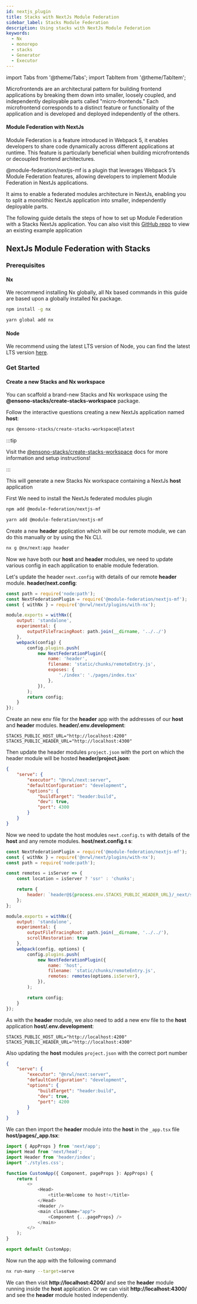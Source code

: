 ```yaml
---
id: nextjs_plugin
title: Stacks with NextJs Module Federation
sidebar_label: Stacks Module Federation
description: Using stacks with NextJs Module Federation
keywords:
  - Nx
  - monorepo
  - stacks
  - Generator
  - Executor
---
```


import Tabs from '@theme/Tabs';
import TabItem from '@theme/TabItem';

Microfrontends are an architectural pattern for building frontend applications by breaking them down into smaller, loosely coupled, and independently deployable parts called "micro-frontends." Each microfrontend corresponds to a distinct feature or functionality of the application and is developed and deployed independently of the others.

#### Module Federation with NextJs

Module Federation is a feature introduced in Webpack 5, it enables developers to share code dynamically across different applications at runtime. This feature is particularly beneficial when building microfrontends or decoupled frontend architectures.

@module-federation/nextjs-mf is a plugin that leverages Webpack 5’s Module Federation features, allowing developers to implement Module Federation in NextJs applications.

It aims to enable a federated modules architecture in NextJs, enabling you to split a monolithic NextJs application into smaller, independently deployable parts.

The following guide details the steps of how to set up Module Federation with a Stacks NextJs application. You can also visit this [GitHub repo](https://github.com/amido/stacks-nextjs-federated-modules-example) to view an existing example application

## NextJs Module Federation with Stacks

### Prerequisites

#### Nx

We recommend installing Nx globally, all Nx based commands in this guide are based upon a globally installed Nx package.

<Tabs>
  <TabItem value="npm" label="npm">

```bash
npm install -g nx
```

  </TabItem>
  <TabItem value="yarn" label="yarn">

```bash
yarn global add nx
```

  </TabItem>
</Tabs>

#### Node

We recommend using the latest LTS version of Node, you can find the latest LTS version [here](https://nodejs.org/en/).

### Get Started

#### Create a new Stacks and Nx workspace

You can scaffold a brand-new Stacks and Nx workspace using the **@ensono-stacks/create-stacks-workspace** package.

Follow the interactive questions creating a new NextJs application named <b>host</b>:

```bash
npx @ensono-stacks/create-stacks-workspace@latest
```

:::tip

Visit the [@ensono-stacks/create-stacks-workspace](/docs/nx/create-stacks-workspace/ensono-stacks-create-stacks-workspace) docs for more information and setup instructions!

:::

This will generate a new Stacks Nx workspace containing a NextJs <b>host</b> application 

First We need to install the NextJs federated modules plugin

<Tabs>
  <TabItem value="npm" label="npm">

```bash
npm add @module-federation/nextjs-mf
```

  </TabItem>
  <TabItem value="yarn" label="yarn">

```bash
yarn add @module-federation/nextjs-mf
```
  </TabItem>
</Tabs>


Create a new <b>header</b> application which will be our remote module, we can do this manually or by using the Nx CLI.

```bash
nx g @nx/next:app header
```
Now we have both our <b>host</b> and <b>header</b> modules, we need to update various config in each application to enable module federation.

Let's update the header `next.config` with details of our remote <b>header</b> module.
<b>header/next.config</b>:

```javascript
const path = require('node:path');
const NextFederationPlugin = require('@module-federation/nextjs-mf');
const { withNx } = require('@nrwl/next/plugins/with-nx');

module.exports = withNx({
    output: 'standalone',
    experimental: {
        outputFileTracingRoot: path.join(__dirname, '../../')
    },
    webpack(config) {
        config.plugins.push(
            new NextFederationPlugin({
                name: 'header',
                filename: 'static/chunks/remoteEntry.js',
                exposes: {
                    './index': './pages/index.tsx'
                },
            }),
        );
        return config;
    }
});
```

Create an new env file for the <b>header</b> app with the addresses of our <b>host</b> and <b>header</b> modules.
<b>header/.env.development</b>:

```dotenv
STACKS_PUBLIC_HOST_URL="http://localhost:4200"
STACKS_PUBLIC_HEADER_URL="http://localhost:4300"
```

Then update the header modules `project.json` with the port on which the header module will be hosted
<b>header/project.json</b>:

```json
{
    "serve": {
        "executor": "@nrwl/next:server",
        "defaultConfiguration": "development",
        "options": {
            "buildTarget": "header:build",
            "dev": true,
            "port": 4300
        }
    }
}
```

Now we need to update the host modules `next.config.ts` with details of the <b>host</b> and any remote modules.
<b>host/next.config.t
s</b>:

```javascript
const NextFederationPlugin = require('@module-federation/nextjs-mf');
const { withNx } = require('@nrwl/next/plugins/with-nx');
const path = require('node:path');

const remotes = isServer => {
    const location = isServer ? 'ssr' : 'chunks';

    return {
        header: `header@${process.env.STACKS_PUBLIC_HEADER_URL}/_next/static/${location}/remoteEntry.js`,
    };
};

module.exports = withNx({
    output: 'standalone',
    experimental: {
        outputFileTracingRoot: path.join(__dirname, '../../'),
        scrollRestoration: true
    },
    webpack(config, options) {
        config.plugins.push(
            new NextFederationPlugin({
                name: 'host',
                filename: 'static/chunks/remoteEntry.js',
                remotes: remotes(options.isServer),
            }),
        );

        return config;
    }
});
```

As with the <b>header</b> module, we also need to add a new env file to the <b>host</b> application
<b>host/.env.development</b>:

```dotenv
STACKS_PUBLIC_HOST_URL="http://localhost:4200"
STACKS_PUBLIC_HEADER_URL="http://localhost:4300"
```
Also updating the <b>host</b> modules `project.json` with the correct port number

```json
{
    "serve": {
        "executor": "@nrwl/next:server",
        "defaultConfiguration": "development",
        "options": {
            "buildTarget": "header:build",
            "dev": true,
            "port": 4200
        }
    }
}
```
We can then import the <b>header</b> module into the <b>host</b> in the `_app.tsx` file
<b>host/pages/_app.tsx</b>:

```javascript
import { AppProps } from 'next/app';
import Head from 'next/head';
import Header from 'header/index';
import './styles.css';

function CustomApp({ Component, pageProps }: AppProps) {
    return (
        <>
            <Head>
                <title>Welcome to host!</title>
            </Head>
            <Header />
            <main className="app">
                <Component {...pageProps} />
            </main>
        </>
    );
}

export default CustomApp;
```

Now run the app with the following command

```bash
nx run-many --target=serve
```

We can then visit <b>http://localhost:4200/</b> and see the <b>header</b> module running inside the <b>host</b> application.
Or we can visit <b>http://localhost:4300/</b> and see the <b>header</b> module hosted independently.
 


